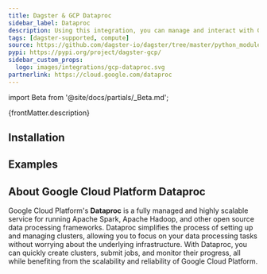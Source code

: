 ```yaml
---
title: Dagster & GCP Dataproc
sidebar_label: Dataproc
description: Using this integration, you can manage and interact with Google Cloud Platform's Dataproc service directly from Dagster. This integration allows you to create, manage, and delete Dataproc clusters, and submit and monitor jobs on these clusters.
tags: [dagster-supported, compute]
source: https://github.com/dagster-io/dagster/tree/master/python_modules/libraries/dagster-gcp
pypi: https://pypi.org/project/dagster-gcp/
sidebar_custom_props:
  logo: images/integrations/gcp-dataproc.svg
partnerlink: https://cloud.google.com/dataproc
---
```


import Beta from '@site/docs/partials/\_Beta.md';

<Beta />

<p>{frontMatter.description}</p>

## Installation

<PackageInstallInstructions packageName="dagster-gcp" />

## Examples

<CodeExample path="docs_snippets/docs_snippets/integrations/gcp-dataproc.py" language="python" />

## About Google Cloud Platform Dataproc

Google Cloud Platform's **Dataproc** is a fully managed and highly scalable service for running Apache Spark, Apache Hadoop, and other open source data processing frameworks. Dataproc simplifies the process of setting up and managing clusters, allowing you to focus on your data processing tasks without worrying about the underlying infrastructure. With Dataproc, you can quickly create clusters, submit jobs, and monitor their progress, all while benefiting from the scalability and reliability of Google Cloud Platform.
